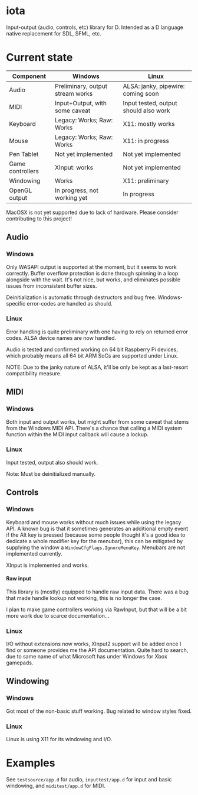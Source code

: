 # iota
Input-output (audio, controls, etc) library for D. Intended as a D language native replacement for SDL, SFML, etc.

# Current state

|Component                 |Windows                             |Linux                               |
|--------------------------|------------------------------------|------------------------------------|
|Audio                     |Preliminary, output stream works    |ALSA: janky, pipewire: coming soon  |
|MIDI                      |Input+Output, with some caveat      |Input tested, output should also work|
|Keyboard                  |Legacy: Works; Raw: Works           |X11: mostly works                   |
|Mouse                     |Legacy: Works; Raw: Works           |X11: in progress                    |
|Pen Tablet                |Not yet implemented                 |Not yet implemented                 |
|Game controllers          |XInput: works                       |Not yet implemented                 |
|Windowing                 |Works                               |X11: preliminary                    |
|OpenGL output             |In progress, not working yet        |In progress                         |

MacOSX is not yet supported due to lack of hardware. Please consider contributing to this project!

## Audio

### Windows

Only WASAPI output is supported at the moment, but it seems to work correctly. Buffer overflow protection is done through spinning in a loop alongside with the wait. It's not nice, but works, and eliminates possible issues from inconsistent buffer sizes.

Deinitialization is automatic through destructors and bug free. Windows-specific error-codes are handled as should.

### Linux

Error handling is quite preliminary with one having to rely on returned error codes. ALSA device names are now handled.

Audio is tested and confirmed working on 64 bit Raspberry Pi devices, which probably means all 64 bit ARM SoCs are supported under Linux.

NOTE: Due to the janky nature of ALSA, it'll be only be kept as a last-resort compatibility measure.

## MIDI

### Windows

Both input and output works, but might suffer from some caveat that stems from the Windows MIDI API. There's a chance that calling a MIDI system function within the MIDI input callback will cause a lockup.

### Linux

Input tested, output also should work.

Note: Must be deinitialized manually.

## Controls

### Windows

Keyboard and mouse works without much issues while using the legacy API. A known bug is that it sometimes generates an additional empty event if the Alt key is pressed (because some people thought it's a good idea to dedicate a whole modifier key for the menubar), this can be mitigated by supplying the window a `WindowCfgFlags.IgnoreMenuKey`. Menubars are not implemented currently.

XInput is implemented and works.

#### Raw input

This library is (mostly) equipped to handle raw input data. There was a bug that made handle lookup not working, this is no longer the case.

I plan to make game controllers working via RawInput, but that will be a bit more work due to scarce documentation...

### Linux

I/O without extensions now works, XInput2 support will be added once I find or someone provides me the API documentation. Quite hard to search, due to same name of what Microsoft has under Windows for Xbox gamepads.

## Windowing

### Windows

Got most of the non-basic stuff working. Bug related to window styles fixed.

### Linux

Linux is using X11 for its windowing and I/O.

# Examples

See `testsource/app.d` for audio, `inputtest/app.d` for input and basic windowing, and `miditest/app.d` for MIDI.